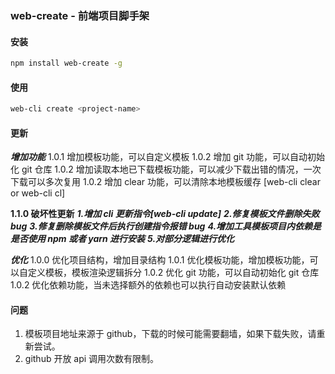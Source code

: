 ### web-create - 前端项目脚手架

#### 安装

```bash
npm install web-create -g
```

#### 使用

```bash
web-cli create <project-name>
```

#### 更新

**_增加功能_**
1.0.1 增加模板功能，可以自定义模板
1.0.2 增加 git 功能，可以自动初始化 git 仓库
1.0.2 增加读取本地已下载模板功能，可以减少下载出错的情况，一次下载可以多次复用
1.0.2 增加 clear 功能，可以清除本地模板缓存 [web-cli clear or web-cli cl]

**1.1.0 破坏性更新**
**_1.增加 cli 更新指令[web-cli update]_**
**_2.修复模板文件删除失败 bug_**
**_3.修复删除模板文件后执行创建指令报错 bug_**
**_4.增加工具模板项目内依赖是是否使用 npm 或者 yarn 进行安装_**
**_5.对部分逻辑进行优化_**

**_优化_**
1.0.0 优化项目结构，增加目录结构
1.0.1 优化模板功能，增加模板功能，可以自定义模板，模板渲染逻辑拆分
1.0.2 优化 git 功能，可以自动初始化 git 仓库
1.0.2 优化依赖功能，当未选择额外的依赖也可以执行自动安装默认依赖

#### 问题

1. 模板项目地址来源于 github，下载的时候可能需要翻墙，如果下载失败，请重新尝试。
2. github 开放 api 调用次数有限制。
